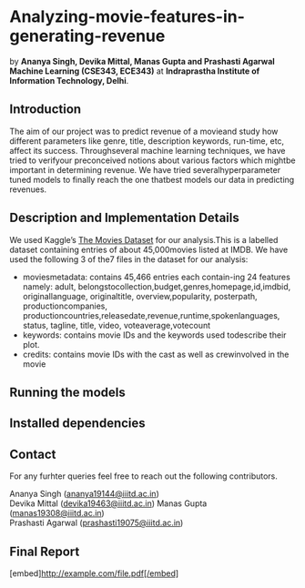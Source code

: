 # Analyzing-movie-features-in-generating-revenue
by **Ananya Singh, Devika Mittal, Manas Gupta and Prashasti Agarwal**
**Machine Learning (CSE343, ECE343)** at **Indraprastha Institute of Information Technology, Delhi**. 

## Introduction 
The aim of our project was to predict revenue of a movieand study how different parameters like genre, title, description  keywords,  run-time,  etc,  affect  its  success.   Throughseveral machine learning techniques, we have tried to verifyour preconceived notions about various factors which mightbe important in determining revenue. We have tried severalhyperparameter tuned models to finally reach the one thatbest models our data in predicting revenues.

## Description and Implementation Details
We used Kaggle’s [The Movies Dataset](https://www.kaggle.com/rounakbanik/the-movies-dataset) for our analysis.This is a labelled dataset containing entries of about 45,000movies listed at IMDB. We have used the following 3 of the7 files in the dataset for our analysis:
- moviesmetadata:  contains 45,466 entries each contain-ing  24  features  namely: adult,  belongstocollection,budget,genres,homepage,id,imdbid, originallanguage, originaltitle, overview,popularity, posterpath, productioncompanies, productioncountries,releasedate,revenue,runtime,spokenlanguages, status, tagline, title, video, voteaverage,votecount
- keywords: contains movie IDs and the keywords used todescribe their plot.
- credits: contains movie IDs with the cast as well as crewinvolved in the movie


## Running the models

     
## Installed dependencies 

    
## Contact 
For any furhter queries feel free to reach out the following contributors. 

Ananya Singh (ananya19144@iiitd.ac.in) </br>
Devika Mittal (devika19463@iiitd.ac.in) 
Manas Gupta (manas19308@iiitd.ac.in) </br>
Prashasti Agarwal (prashasti19075@iiitd.ac.in) </br>

## Final Report 
[embed]http://example.com/file.pdf[/embed]
